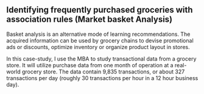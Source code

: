 ## Identifying frequently purchased groceries with association rules (Market basket Analysis)

Basket analysis is an alternative mode of learning recommendations. The acquired information can be used by grocery chains to devise promotional ads or discounts, optimize inventory or organize product layout in stores. 

In this case-study, I use the MBA to study transactional data from a grocery store. It will utilize purchase data from one month of operation at a real-world grocery store. The data contain 9,835 transactions, or about 327 transactions per day (roughly 30 transactions per hour in a 12 hour business day).

